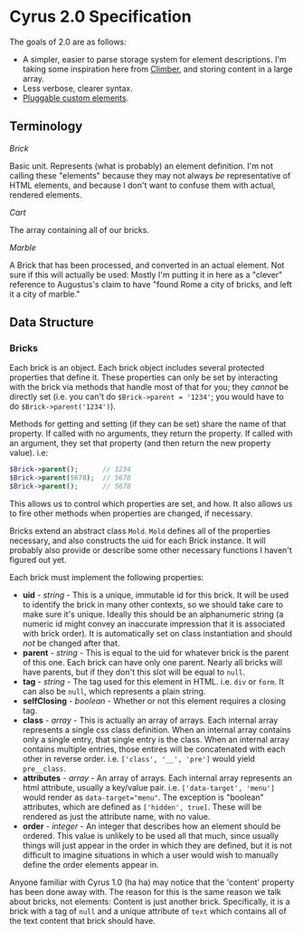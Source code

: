 # Cyrus 2.0 Specification

The goals of 2.0 are as follows:

- A simpler, easier to parse storage system for element descriptions. I'm taking some inspiration here from
    [Climber](https://github.com/alwaysblank/climber), and storing content in a large array.
- Less verbose, clearer syntax.
- [Pluggable custom elements](https://github.com/alwaysblank/cyrus/issues/2).
    
    
## Terminology

*Brick*

Basic unit. Represents (what is probably) an element definition. I'm not calling these "elements" because
they may not always *be* representative of HTML elements, and because I don't want to confuse them with
actual, rendered elements.

*Cart*

The array containing all of our bricks.

*Marble* 

A Brick that has been processed, and converted in an actual element. Not sure if this will actually be used:
Mostly I'm putting it in here as a "clever" reference to Augustus's claim to have "found Rome a city of
bricks, and left it a city of marble."

## Data Structure

### Bricks

Each brick is an object. Each brick object includes several protected properties that define it. These
properties can only be set by interacting with the brick via methods that handle most of that for you;
they *cannot* be directly set (i.e. you can't do `$Brick->parent = '1234'`; you would have to do 
`$Brick->parent('1234')`).

Methods for getting and setting (if they can be set) share the name of that property. If called with no
arguments, they return the property. If called with an argument, they set that property (and then return
the new property value). i.e:

```php
$Brick->parent();      // 1234
$Brick->parent(5678);  // 5678 
$Brick->parent();      // 5678
```

This allows us to control which properties are set, and how. It also allows us to fire other methods when
properties are changed, if necessary.

Bricks extend an abstract class `Mold`. `Mold` defines all of the properties necessary, and also constructs
the uid for each Brick instance. It will probably also provide or describe some other necessary functions 
I haven't figured out yet.

Each brick must implement the following properties:

- **uid** - *string* - This is a unique, immutable id for this brick. It will be used to identify the 
    brick in many other contexts, so we should take care to make sure it's unique. Ideally this should be
    an alphanumeric string (a numeric id might convey an inaccurate impression that it is associated with
    brick order). It is automatically set on class instantiation and should *not* be changed after that. 
- **parent** - *string* - This is equal to the uid for whatever brick is the parent of this one. Each
    brick can have only one parent. Nearly all bricks will have parents, but if they don't this slot will
    be equal to `null`.
- **tag** - *string* - The tag used for this element in HTML. i.e. `div` or `form`. It can also be `null`,
    which represents a plain string.
- **selfClosing** - *boolean* - Whether or not this element requires a closing tag.
- **class** - *array* - This is actually an array of arrays. Each internal array represents a single
    css class definition. When an internal array contains only a single entry, that single entry is the
    class. When an internal array contains multiple entries, those entires will be concatenated with each
    other in reverse order. i.e. `['class', '__', 'pre']` would yield `pre__class`.
- **attributes** - *array* - An array of arrays. Each internal array represents an html attribute, usually
    a key/value pair. i.e. `['data-target', 'menu']` would render as `data-target="menu"`. The exception is
    "boolean" attributes, which are defined as `['hidden', true]`. These will be rendered as just the
    attribute name, with no value.
- **order** - *integer* - An integer that describes how an element should be ordered. This value is
    unlikely to be used all that much, since usually things will just appear in the order in which they
    are defined, but it is not difficult to imagine situations in which a user would wish to manually 
    define the order elements appear in.
    
Anyone familiar with Cyrus 1.0 (ha ha) may notice that the 'content' property has been done away with.
The reason for this is the same reason we talk about bricks, not elements: Content is just another brick.
Specifically, it is a brick with a tag of `null` and a unique attribute of `text` which contains all of
the text content that brick should have. 